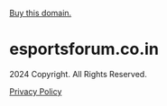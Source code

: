 [Buy this domain.](https://www.mydomaincontact.com/?domain_name=esportsforum.co.in)

esportsforum.co.in
==================

2024 Copyright. All Rights Reserved.  
  
[Privacy Policy](javascript:void(0);)